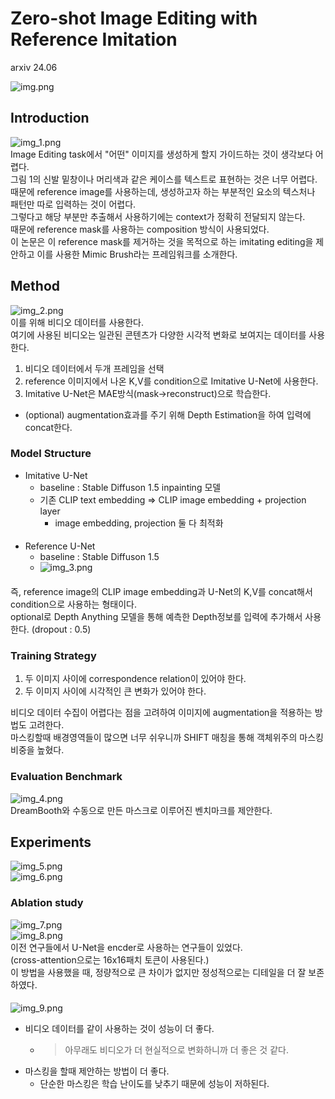 Zero-shot Image Editing with Reference Imitation
===
arxiv 24.06          

![img.png](img.png)  

## Introduction
![img_1.png](img_1.png)  
Image Editing task에서 "어떤" 이미지를 생성하게 할지 가이드하는 것이 생각보다 어렵다.  
그림 1의 신발 밑창이나 머리색과 같은 케이스를 텍스트로 표현하는 것은 너무 어렵다.  
때문에 reference image를 사용하는데, 생성하고자 하는 부분적인 요소의 텍스처나 패턴만 따로 입력하는 것이 어렵다.  
그렇다고 해당 부분만 추출해서 사용하기에는 context가 정확히 전달되지 않는다.  
때문에 reference mask를 사용하는 composition 방식이 사용되었다.  
이 논문은 이 reference mask를 제거하는 것을 목적으로 하는 imitating editing을 제안하고 이를 사용한 Mimic Brush라는 프레임워크를 소개한다.  

## Method
![img_2.png](img_2.png)  
이를 위해 비디오 데이터를 사용한다.  
여기에 사용된 비디오는 일관된 콘텐츠가 다양한 시각적 변화로 보여지는 데이터를 사용한다.  
1. 비디오 데이터에서 두개 프레임을 선택
2. reference 이미지에서 나온 K,V를 condition으로 Imitative U-Net에 사용한다.  
3. Imitative U-Net은 MAE방식(mask->reconstruct)으로 학습한다.
* (optional) augmentation효과를 주기 위해 Depth Estimation을 하여 입력에 concat한다.

### Model Structure
* Imitative U-Net
  * baseline : Stable Diffuson 1.5 inpainting 모델
  * 기존 CLIP text embedding => CLIP image embedding + projection layer
    * image embedding, projection 둘 다 최적화
####
* Reference U-Net
  * baseline : Stable Diffuson 1.5
  * ![img_3.png](img_3.png)
####
즉, reference image의 CLIP image embedding과 U-Net의 K,V를 concat해서 condition으로 사용하는 형태이다.  
optional로 Depth Anything 모델을 통해 예측한 Depth정보를 입력에 추가해서 사용한다. (dropout : 0.5)

### Training Strategy
1. 두 이미지 사이에 correspondence relation이 있어야 한다.
2. 두 이미지 사이에 시각적인 큰 변화가 있어야 한다.

비디오 데이터 수집이 어렵다는 점을 고려하여 이미지에 augmentation을 적용하는 방법도 고려한다.  
마스킹할때 배경영역들이 많으면 너무 쉬우니까 SHIFT 매칭을 통해 객체위주의 마스킹 비중을 높혔다.  

### Evaluation Benchmark
![img_4.png](img_4.png)  
DreamBooth와 수동으로 만든 마스크로 이루어진 벤치마크를 제안한다.

## Experiments
![img_5.png](img_5.png)  
![img_6.png](img_6.png)
 
### Ablation study
![img_7.png](img_7.png)  
![img_8.png](img_8.png)  
이전 연구들에서 U-Net을 encder로 사용하는 연구들이 있었다.  
(cross-attention으로는 16x16패치 토큰이 사용된다.)  
이 방법을 사용했을 때, 정량적으로 큰 차이가 없지만 정성적으로는 디테일을 더 잘 보존하였다.
####
![img_9.png](img_9.png)  
* 비디오 데이터를 같이 사용하는 것이 성능이 더 좋다.
  * > 아무래도 비디오가 더 현실적으로 변화하니까 더 좋은 것 같다.
* 마스킹을 할때 제안하는 방법이 더 좋다.
  * 단순한 마스킹은 학습 난이도를 낮추기 때문에 성능이 저하된다.
